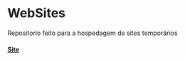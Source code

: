 # WebSites
  Repositorio feito para a hospedagem de sites temporários
#### [Site](https://runnanc-137.github.io/WebSite-s/the%20site/index.html)



